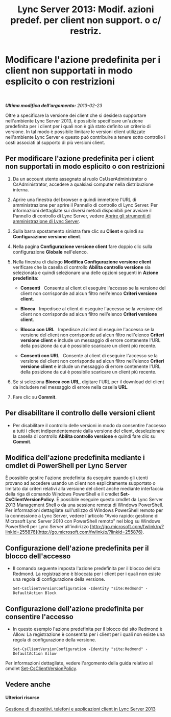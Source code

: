 ﻿---
title: "Lync Server 2013: Modif. azioni predef. per client non support. o c/ restriz."
TOCTitle: "Lync Server 2013: Modif. azioni predef. per client non support. o c/ restriz."
ms:assetid: 548dd0f5-62fe-4c3f-8952-2b9fd4c5fff3
ms:mtpsurl: https://technet.microsoft.com/it-it/library/Gg520994(v=OCS.15)
ms:contentKeyID: 49300541
ms.date: 08/24/2015
mtps_version: v=OCS.15
ms.translationtype: HT
---

# Modificare l'azione predefinita per i client non supportati in modo esplicito o con restrizioni

 

_**Ultima modifica dell'argomento:** 2013-02-23_

Oltre a specificare la versione dei client che si desidera supportare nell'ambiente Lync Server 2013, è possibile specificare un'azione predefinita per i client per i quali non è già stato definito un criterio di versione. In tal modo è possibile limitare le versioni client utilizzate nell'ambiente Lync Server e questo può contribuire a tenere sotto controllo i costi associati al supporto di più versioni client.

## Per modificare l'azione predefinita per i client non supportati in modo esplicito o con restrizioni

1.  Da un account utente assegnato al ruolo CsUserAdministrator o CsAdministrator, accedere a qualsiasi computer nella distribuzione interna.

2.  Aprire una finestra del browser e quindi immettere l'URL di amministrazione per aprire il Pannello di controllo di Lync Server. Per informazioni dettagliate sui diversi metodi disponibili per avviare il Pannello di controllo di Lync Server, vedere [Aprire gli strumenti di amministrazione di Lync Server](lync-server-2013-open-lync-server-administrative-tools.md).

3.  Sulla barra spostamento sinistra fare clic su **Client** e quindi su **Configurazione versione client**.

4.  Nella pagina **Configurazione versione client** fare doppio clic sulla configurazione **Globale** nell'elenco.

5.  Nella finestra di dialogo **Modifica Configurazione versione client** verificare che la casella di controllo **Abilita controllo versione** sia selezionata e quindi selezionare una delle opzioni seguenti in **Azione predefinita**:
    
      - **Consenti**   Consente al client di eseguire l'accesso se la versione del client non corrisponde ad alcun filtro nell'elenco **Criteri versione client**.
    
      - **Blocca**   Impedisce al client di eseguire l'accesso se la versione del client non corrisponde ad alcun filtro nell'elenco **Criteri versione client**.
    
      - **Blocca con URL**   Impedisce al client di eseguire l'accesso se la versione del client non corrisponde ad alcun filtro nell'elenco **Criteri versione client** e include un messaggio di errore contenente l'URL della posizione da cui è possibile scaricare un client più recente.
    
      - **Consenti con URL**   Consente al client di eseguire l'accesso se la versione del client non corrisponde ad alcun filtro nell'elenco **Criteri versione client** e include un messaggio di errore contenente l'URL della posizione da cui è possibile scaricare un client più recente.

6.  Se si seleziona **Blocca con URL**, digitare l'URL per il download del client da includere nel messaggio di errore nella casella **URL**.

7.  Fare clic su **Commit**.

## Per disabilitare il controllo delle versioni client

  - Per disabilitare il controllo delle versioni in modo da consentire l'accesso a tutti i client indipendentemente dalla versione del client, deselezionare la casella di controllo **Abilita controllo versione** e quindi fare clic su **Commit**.

## Modifica dell'azione predefinita mediante i cmdlet di PowerShell per Lync Server

È possibile gestire l'azione predefinita da eseguire quando gli utenti provano ad accedere usando un client non esplicitamente supportato o limitato dai criteri relativi alla versione del client anche mediante interfaccia della riga di comando Windows PowerShell e il cmdlet **Set-CsClientVersionPolicy**. È possibile eseguire questo cmdlet da Lync Server 2013 Management Shell o da una sessione remota di Windows PowerShell. Per informazioni dettagliate sull'utilizzo di Windows PowerShell remoto per la connessione a Lync Server, vedere l'articolo "Avvio rapido: gestione di Microsoft Lync Server 2010 con PowerShell remoto" nel blog su Windows PowerShell per Lync Server all'indirizzo [http://go.microsoft.com/fwlink/p/?linkId=255876](http://go.microsoft.com/fwlink/p/?linkid=255876).

## Configurazione dell'azione predefinita per il blocco dell'accesso

  - Il comando seguente imposta l'azione predefinita per il blocco del sito Redmond. La registrazione è bloccata per i client per i quali non esiste una regola di configurazione della versione.
    
        Set-CsClientVersionConfiguration -Identity "site:Redmond" -DefaultAction Block

## Configurazione dell'azione predefinita per consentire l'accesso

  - In questo esempio l'azione predefinita per il blocco del sito Redmond è Allow. La registrazione è consentita per i client per i quali non esiste una regola di configurazione della versione.
    
        Set-CsClientVersionConfiguration -Identity "site:Redmond" -DefaultAction Allow

Per informazioni dettagliate, vedere l'argomento della guida relativo al cmdlet [Set-CsClientVersionPolicy](https://docs.microsoft.com/en-us/powershell/module/skype/Set-CsClientVersionPolicy).

## Vedere anche

#### Ulteriori risorse

[Gestione di dispositivi, telefoni e applicazioni client in Lync Server 2013](lync-server-2013-managing-devices-phones-and-client-applications.md)

